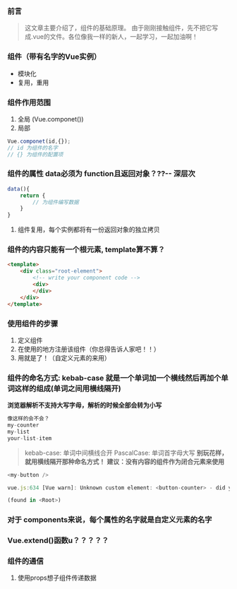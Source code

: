 ### 前言
>这文章主要介绍了，组件的基础原理。 由于刚刚接触组件，先不把它写成.vue的文件。各位像我一样的新人，一起学习，一起加油啊！
### 组件（带有名字的Vue实例）

- 模块化
- 复用，重用

### 组件作用范围

1. 全局 (Vue.componet())
2. 局部

```js
Vue.componet(id,{});
// id 为组件的名字
// {} 为组件的配置项
```

### 组件的属性 data必须为 function且返回对象？??-- 深层次
```js
data(){
    return {
        // 为组件编写数据   
    }
}
```
1. 组件复用，每个实例都将有一份返回对象的独立拷贝

### 组件的内容只能有一个根元素, template算不算？
```html
<template>
    <div class="root-element">
        <!-- write your component code -->
        <div>
        </div>
    </div>
</template>
```

### 使用组件的步骤
1. 定义组件
2. 在使用的地方注册该组件（你总得告诉人家吧！！）
3. 用就是了！（自定义元素的来用）


### 组件的命名方式: kebab-case 就是一个单词加一个横线然后再加个单词这样的组成(单词之间用横线隔开)
**浏览器解析不支持大写字母，解析的时候全部会转为小写**
```js
像这样的会不会？
my-counter
my-list
your-list-item
```
> kebab-case: 单词中间横线合开
> PascalCase: 单词首字母大写
**别玩花样，就用横线隔开那种命名方式！**
**建议：没有内容的组件作为闭合元素来使用**
```js
<my-button />
```
```js
vue.js:634 [Vue warn]: Unknown custom element: <button-counter> - did you register the component correctly? For recursive components, make sure to provide the "name" option.

(found in <Root>)
```
### 对于 components来说，每个属性的名字就是自定义元素的名字
### Vue.extend()函数u？？？？？



### 组件的通信
1. 使用props想子组件传递数据